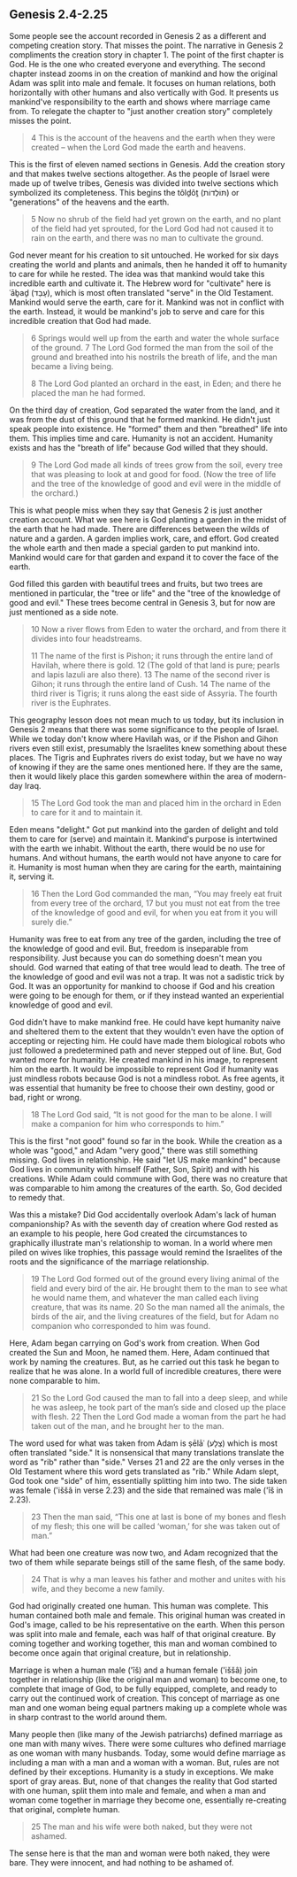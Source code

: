 ## Genesis 2.4-2.25

Some people see the account recorded in Genesis 2 as a different and competing creation story. That misses the point. The narrative in Genesis 2 compliments the creation story in chapter 1. The point of the first chapter is God. He is the one who created everyone and everything. The second chapter instead zooms in on the creation of mankind and how the original Adam was split into male and female. It focuses on human relations, both horizontally with other humans and also vertically with God. It presents us mankind've responsibility to the earth and shows where marriage came from. To relegate the chapter to "just another creation story" completely misses the point.

> 4 This is the account of the heavens and the earth when they were created – when the Lord God made the earth and heavens.

This is the first of eleven named sections in Genesis. Add the creation story and that makes twelve sections altogether. As the people of Israel were made up of twelve tribes, Genesis was divided into twelve sections which symbolized its completeness. This begins the tôlḏôṯ (תּוֹלְדוֹת) or "generations" of the heavens and the earth.

> 5 Now no shrub of the field had yet grown on the earth, and no plant of the field had yet sprouted, for the Lord God had not caused it to rain on the earth, and there was no man to cultivate the ground.

God never meant for his creation to sit untouched. He worked for six days creating the world and plants and animals, then he handed it off to humanity to care for while he rested. The idea was that mankind would take this incredible earth and cultivate it. The Hebrew word for "cultivate" here is ʿāḇaḏ (עָבַד), which is most often translated "serve" in the Old Testament. Mankind would serve the earth, care for it. Mankind was not in conflict with the earth. Instead, it would be mankind's job to serve and care for this incredible creation that God had made.

> 6 Springs would well up from the earth and water the whole surface of the ground. 7 The Lord God formed the man from the soil of the ground and breathed into his nostrils the breath of life, and the man became a living being.
> 
> 8 The Lord God planted an orchard in the east, in Eden; and there he placed the man he had formed.

On the third day of creation, God separated the water from the land, and it was from the dust of this ground that he formed mankind. He didn't just speak people into existence. He "formed" them and then "breathed" life into them. This implies time and care. Humanity is not an accident. Humanity exists and has the "breath of life" because God willed that they should.

> 9 The Lord God made all kinds of trees grow from the soil, every tree that was pleasing to look at and good for food. (Now the tree of life and the tree of the knowledge of good and evil were in the middle of the orchard.)

This is what people miss when they say that Genesis 2 is just another creation account. What we see here is God planting a garden in the midst of the earth that he had made. There are differences between the wilds of nature and a garden. A garden implies work, care, and effort. God created the whole earth and then made a special garden to put mankind into. Mankind would care for that garden and expand it to cover the face of the earth.

God filled this garden with beautiful trees and fruits, but two trees are mentioned in particular, the "tree or life" and the "tree of the knowledge of good and evil." These trees become central in Genesis 3, but for now are just mentioned as a side note.

> 10 Now a river flows from Eden to water the orchard, and from there it divides into four headstreams.
> 
> 11 The name of the first is Pishon; it runs through the entire land of Havilah, where there is gold. 12 (The gold of that land is pure; pearls and lapis lazuli are also there). 13 The name of the second river is Gihon; it runs through the entire land of Cush. 14 The name of the third river is Tigris; it runs along the east side of Assyria. The fourth river is the Euphrates.

This geography lesson does not mean much to us today, but its inclusion in Genesis 2 means that there was some significance to the people of Israel. While we today don't know where Havilah was, or if the Pishon and Gihon rivers even still exist, presumably the Israelites knew something about these places. The Tigris and Euphrates rivers do exist today, but we have no way of knowing if they are the same ones mentioned here. If they are the same, then it would likely place this garden somewhere within the area of modern-day Iraq.

> 15 The Lord God took the man and placed him in the orchard in Eden to care for it and to maintain it.

Eden means "delight." Got put mankind into the garden of delight and told them to care for (serve) and maintain it. Mankind's purpose is intertwined with the earth we inhabit. Without the earth, there would be no use for humans. And without humans, the earth would not have anyone to care for it. Humanity is most human when they are caring for the earth, maintaining it, serving it.

> 16 Then the Lord God commanded the man, “You may freely eat fruit from every tree of the orchard, 17 but you must not eat from the tree of the knowledge of good and evil, for when you eat from it you will surely die.”

Humanity was free to eat from any tree of the garden, including the tree of the knowledge of good and evil. But, freedom is inseparable from responsibility. Just because you can do something doesn't mean you should. God warned that eating of that tree would lead to death. The tree of the knowledge of good and evil was not a trap. It was not a sadistic trick by God. It was an opportunity for mankind to choose if God and his creation were going to be enough for them, or if they instead wanted an experiential knowledge of good and evil.

God didn't have to make mankind free. He could have kept humanity naive and sheltered them to the extent that they wouldn't even have the option of accepting or rejecting him. He could have made them biological robots who just followed a predetermined path and never stepped out of line. But, God wanted more for humanity. He created mankind in his image, to represent him on the earth. It would be impossible to represent God if humanity was just mindless robots because God is not a mindless robot. As free agents, it was essential that humanity be free to choose their own destiny, good or bad, right or wrong.

> 18 The Lord God said, “It is not good for the man to be alone. I will make a companion for him who corresponds to him.”

This is the first "not good" found so far in the book. While the creation as a whole was "good," and Adam "very good," there was still something missing. God lives in relationship. He said "let US make mankind" because God lives in community with himself (Father, Son, Spirit) and with his creations. While Adam could commune with God, there was no creature that was comparable to him among the creatures of the earth. So, God decided to remedy that.

Was this a mistake? Did God accidentally overlook Adam's lack of human companionship? As with the seventh day of creation where God rested as an example to his people, here God created the circumstances to graphically illustrate man's relationship to woman. In a world where men piled on wives like trophies, this passage would remind the Israelites of the roots and the significance of the marriage relationship.

> 19 The Lord God formed out of the ground every living animal of the field and every bird of the air. He brought them to the man to see what he would name them, and whatever the man called each living creature, that was its name. 20 So the man named all the animals, the birds of the air, and the living creatures of the field, but for Adam no companion who corresponded to him was found.

Here, Adam began carrying on God's work from creation. When God created the Sun and Moon, he named them. Here, Adam continued that work by naming the creatures. But, as he carried out this task he began to realize that he was alone. In a world full of incredible creatures, there were none comparable to him.

> 21 So the Lord God caused the man to fall into a deep sleep, and while he was asleep, he took part of the man’s side and closed up the place with flesh. 22 Then the Lord God made a woman from the part he had taken out of the man, and he brought her to the man.

The word used for what was taken from Adam is ṣēlāʿ (צֵלָע) which is most often translated "side." It is nonsensical that many translations translate the word as "rib" rather than "side." Verses 21 and 22 are the only verses in the Old Testament where this word gets translated as "rib." While Adam slept, God took one "side" of him, essentially splitting him into two. The side taken was female ('iššâ in verse 2.23) and the side that remained was male ('îš in 2.23).

> 23 Then the man said, “This one at last is bone of my bones and flesh of my flesh; this one will be called ‘woman,’ for she was taken out of man.”

What had been one creature was now two, and Adam recognized that the two of them while separate beings still of the same flesh, of the same body.

> 24 That is why a man leaves his father and mother and unites with his wife, and they become a new family.

God had originally created one human. This human was complete. This human contained both male and female. This original human was created in God's image, called to be his representative on the earth. When this person was split into male and female, each was half of that original creature. By coming together and working together, this man and woman combined to become once again that original creature, but in relationship.

Marriage is when a human male ('îš) and a human female ('iššâ) join together in relationship (like the original man and woman) to become one, to complete that image of God, to be fully equipped, complete, and ready to carry out the continued work of creation. This concept of marriage as one man and one woman being equal partners making up a complete whole was in sharp contrast to the world around them.

Many people then (like many of the Jewish patriarchs) defined marriage as one man with many wives. There were some cultures who defined marriage as one woman with many husbands. Today, some would define marriage as including a man with a man and a woman with a woman. But, rules are not defined by their exceptions. Humanity is a study in exceptions. We make sport of gray areas. But, none of that changes the reality that God started with one human, split them into male and female, and when a man and woman come together in marriage they become one, essentially re-creating that original, complete human.

> 25 The man and his wife were both naked, but they were not ashamed.

The sense here is that the man and woman were both naked, they were bare. They were innocent, and had nothing to be ashamed of.
